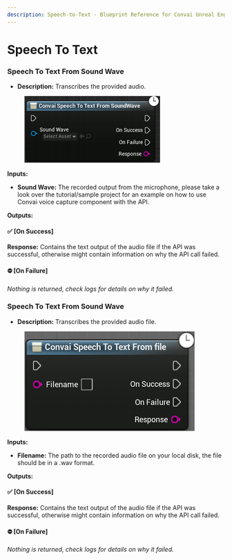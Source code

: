 ```yaml
---
description: Speech-to-Text - Blueprint Reference for Convai Unreal Engine integration.
---
```


# Speech To Text

### Speech To Text From Sound Wave

* **Description:** Transcribes the provided audio.

<figure><img src="../../../.gitbook/assets/image (189).png" alt=""><figcaption></figcaption></figure>

**Inputs:**

* **Sound Wave:** The recorded output from the microphone, please take a look over the tutorial/sample project for an example on how to use Convai voice capture component with the API.

**Outputs:**

#### ✅ \[On Success]

**Response:** Contains the text output of the audio file if the API was successful, otherwise might contain information on why the API call failed.

#### ⛔ \[On Failure]&#x20;

_Nothing is returned, check logs for details on why it failed._

### Speech To Text From Sound Wave

* **Description:** Transcribes the provided audio file.

<figure><img src="../../../.gitbook/assets/image (230).png" alt=""><figcaption></figcaption></figure>

**Inputs:**

* **Filename:** The path to the recorded audio file on your local disk, the file should be in a .wav format.

**Outputs:**

#### ✅ \[On Success]

**Response:** Contains the text output of the audio file if the API was successful, otherwise might contain information on why the API call failed.

#### ⛔ \[On Failure]&#x20;

_Nothing is returned, check logs for details on why it failed._
